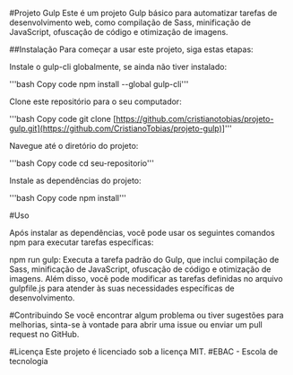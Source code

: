 #Projeto Gulp
Este é um projeto Gulp básico para automatizar tarefas de desenvolvimento web, como compilação de Sass, minificação de JavaScript, ofuscação de código e otimização de imagens.

##Instalação
Para começar a usar este projeto, siga estas etapas:

Instale o gulp-cli globalmente, se ainda não tiver instalado:

'''bash
Copy code
npm install --global gulp-cli'''

Clone este repositório para o seu computador:

'''bash
Copy code
git clone [https://github.com/cristianotobias/projeto-gulp.git](https://github.com/CristianoTobias/projeto-gulp)]'''

Navegue até o diretório do projeto:

'''bash
Copy code
cd seu-repositorio'''

Instale as dependências do projeto:

'''bash
Copy code
npm install'''

#Uso

Após instalar as dependências, você pode usar os seguintes comandos npm para executar tarefas específicas:

npm run gulp: Executa a tarefa padrão do Gulp, que inclui compilação de Sass, minificação de JavaScript, ofuscação de código e otimização de imagens.
Além disso, você pode modificar as tarefas definidas no arquivo gulpfile.js para atender às suas necessidades específicas de desenvolvimento.

#Contribuindo
Se você encontrar algum problema ou tiver sugestões para melhorias, sinta-se à vontade para abrir uma issue ou enviar um pull request no GitHub.

#Licença
Este projeto é licenciado sob a licença MIT.
#EBAC - Escola de tecnologia

